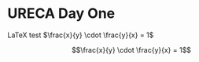# URECA Day One
LaTeX test
$`\frac{x}{y} \cdot \frac{y}{x} = 1`$
```math
\frac{x}{y} \cdot \frac{y}{x} = 1
```

